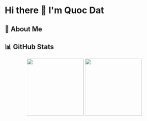 # Hi there 👋 I'm Quoc Dat

## 🚀 About Me

## 📊 GitHub Stats

<div align="center">
  <img height="180em" src="https://github-readme-stats.vercel.app/api?username=quocdatend&show_icons=true&theme=dark&include_all_commits=true&count_private=true"/>
  <img height="180em" src="https://github-readme-stats.vercel.app/api/top-langs/?username=quocdatend&layout=compact&langs_count=7&theme=dark"/>
</div>
